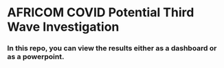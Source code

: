 # AFRICOM COVID Potential Third Wave Investigation

### In this repo, you can view the results either as a dashboard or as a powerpoint.

